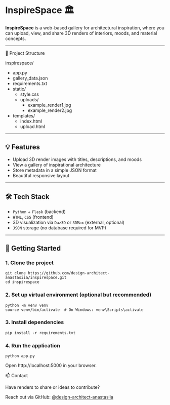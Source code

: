 # InspireSpace 🏛️

**InspireSpace** is a web-based gallery for architectural inspiration, where you can upload, view, and share 3D renders of interiors, moods, and material concepts.

---

📁 Project Structure

inspirespace/
 - app.py
 - gallery_data.json
 - requirements.txt
 - static/
   - style.css
   - uploads/
      - example_render1.jpg
      - example_render2.jpg
 - templates/
   - index.html
   - upload.html

---

## 💡 Features

- Upload 3D render images with titles, descriptions, and moods
- View a gallery of inspirational architecture
- Store metadata in a simple JSON format
- Beautiful responsive layout

---

## 🛠️ Tech Stack

- `Python` + `Flask` (backend)
- `HTML`, `CSS` (frontend)
- 3D visualization via `Daz3D` or `3DMax` (external, optional)
- `JSON` storage (no database required for MVP)

---

## 🚀 Getting Started

### 1. Clone the project

```
git clone https://github.com/design-architect-anastasiia/inspirespace.git
cd inspirespace
```

### 2. Set up virtual environment (optional but recommended)

```
python -m venv venv
source venv/bin/activate  # On Windows: venv\Scripts\activate
```

### 3. Install dependencies

```
pip install -r requirements.txt
```

### 4. Run the application

```
python app.py
```

Open http://localhost:5000 in your browser.

📫 Contact

Have renders to share or ideas to contribute?

Reach out via GitHub: [@design-architect-anastasiia](https://github.com/design-architect-anastasiia/)
